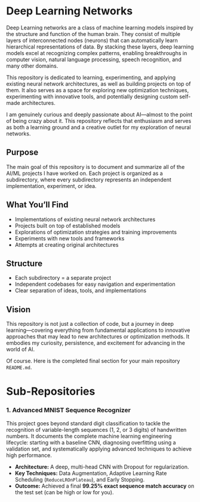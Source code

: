 # Deep Learning Networks

Deep Learning networks are a class of machine learning models inspired by the structure and function of the human brain. They consist of multiple layers of interconnected nodes (neurons) that can automatically learn hierarchical representations of data. By stacking these layers, deep learning models excel at recognizing complex patterns, enabling breakthroughs in computer vision, natural language processing, speech recognition, and many other domains.  

This repository is dedicated to learning, experimenting, and applying existing neural network architectures, as well as building projects on top of them. It also serves as a space for exploring new optimization techniques, experimenting with innovative tools, and potentially designing custom self-made architectures.  

I am genuinely curious and deeply passionate about AI—almost to the point of being crazy about it. This repository reflects that enthusiasm and serves as both a learning ground and a creative outlet for my exploration of neural networks.  

## Purpose  
The main goal of this repository is to document and summarize all of the AI/ML projects I have worked on. Each project is organized as a subdirectory, where every subdirectory represents an independent implementation, experiment, or idea.  

## What You’ll Find  
- Implementations of existing neural network architectures  
- Projects built on top of established models  
- Explorations of optimization strategies and training improvements  
- Experiments with new tools and frameworks  
- Attempts at creating original architectures  

## Structure  
- Each subdirectory = a separate project  
- Independent codebases for easy navigation and experimentation  
- Clear separation of ideas, tools, and implementations  

## Vision  
This repository is not just a collection of code, but a journey in deep learning—covering everything from fundamental applications to innovative approaches that may lead to new architectures or optimization methods. It embodies my curiosity, persistence, and excitement for advancing in the world of AI.  

Of course. Here is the completed final section for your main repository `README.md`.

# Sub-Repositories

### 1. Advanced MNIST Sequence Recognizer

This project goes beyond standard digit classification to tackle the recognition of variable-length sequences (1, 2, or 3 digits) of handwritten numbers. It documents the complete machine learning engineering lifecycle: starting with a baseline CNN, diagnosing overfitting using a validation set, and systematically applying advanced techniques to achieve high performance.

-   **Architecture:** A deep, multi-head CNN with Dropout for regularization.
-   **Key Techniques:** Data Augmentation, Adaptive Learning Rate Scheduling (`ReduceLROnPlateau`), and Early Stopping.
-   **Outcome:** Achieved a final **99.25% exact sequence match accuracy** on the test set (can be high or low for you).
